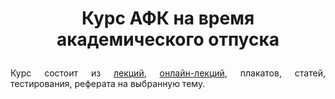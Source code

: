 # <p align="center">Курс АФК на время академического отпуска</p>

<p align="justify">Курс состоит из <a href="https://github.com/drondragons/AFK/blob/main/AFK_lections/AFK_lection_material.pdf">лекций</a>, <a href="https://github.com/drondragons/AFK/tree/main/web_AFK_lections">онлайн-лекций</a>, <a>плакатов<a/>, <a>статей</a>, тестирования, реферата на выбранную тему.</p>
